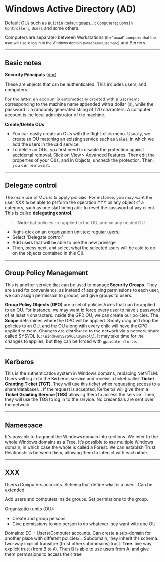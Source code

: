 # Windows Active Directory (AD)

<div class="row row-cols-md-2"><div>

</div><div>

Default OUs such as `Builtin` <small>(default groups...)</small>; `Computers`; `Domain Controllers`; `Users` and some others.

Computers are separated between Workstations <small>(the "usual" computer that the user will use to log in to the Windows domain: `DomainName\Username`)</small> and Servers.
</div></div>

<hr class="sep-both">

## Basic notes

<div class="row row-cols-md-2"><div>

**Security Principals** ([doc](https://learn.microsoft.com/en-us/windows-server/identity/ad-ds/manage/understand-security-principals))

These are objects that can be authenticated. This includes users, and computers.

For the latter, an account is automatically created with a username corresponding to the machine name appended with a dollar (`$`), while the password is a randomly generated string of 120 characters. A computer account is the local administrator of the machine.
</div><div>

**Create/Delete OUs**

* You can easily create an OUs with the Right-click menu. Usually, we create an OU matching an existing service such as `Sales`, in which we add the users in the said service.
* To delete an OUs, you first need to disable the protection against accidental removal. Click on View > Advanced Features. Then edit the properties of your OUs, and in Objects, uncheck the protection. Then, you can remove it.
</div></div>

<hr class="sep-both">

## Delegate control

<div class="row row-cols-md-2"><div>

The main use of OUs is to apply policies. For instance, you may want the user XXX to be able to perform the operation YYY on any object of a category, such as one staff being able to reset the password of any client. This is called **delegating control**.

> **Note** that policies are applied to the OU, and on any nested OU.
</div><div>

* Right-click on an organization unit (ex: regular users)
* Select "Delegate control"
* Add users that will be able to use the new privilege
* Then, press next, and select what the selected users will be able to do on the objects contained in this OU.

</div></div>

<hr class="sep-both">

## Group Policy Management

<div class="row row-cols-md-2"><div>

This is another service that can be used to manage **Security Groups**. They are used for convenience, as instead of assigning permissions to each user, we can assign permission to groups, and give groups to users.
</div><div>

**Group Policy Objects (GPO)** are a set of policies/rules that can be applied to an OU. For instance, we may want to force every user to have a password of at least $n$ characters. Inside the GPO OU, we can create our policies. The **Scope** determines where the GPO will be applied. Simply drag and drop the policies to an OU, and the OU along with every child will have the GPO applied to them. Changes are distributed to the network via a network share called SYSVOL (`C:\Windows\SYSVOL\sysvol\`). It may take time for the changes to applies, but they can be forced with `gpupdate /force`.
</div></div>

<hr class="sep-both">

## Kerberos

This is the authentication system in Windows domains, replacing NetNTLM. Users will log in to the Kerberos service and receive a ticket called **Ticket Granting Ticket (TGT)**. They will use this ticket when requesting access to a share/database/... If the request is accepted, Kerberos will give them a **Ticket Granting Service (TGS)** allowing them to access the service. Then, they will use the TGS to log in to the service. No credentials are sent over the network.

<hr class="sep-both">

## Namespace

It's possible to fragment the Windows domain into sections. We refer to the whole Windows domains as a Tree. It's possible to use multiple Windows domain, in which case the whole is called a Forest. We can establish Trust Relationships between them, allowing them to interact with each other.

<hr class="sep-both">

## XXX

<div class="row row-cols-md-2 mt-3"><div>

Users+Computers accounts. Schema that define what is a user... Can be extended.

Add users and computers inside groups. Set permissions to the group.

Organization units (OU):

* Create and group persons
* Give permissions to one person to do whatever they want with one OU
</div><div>

Domains: DC + Users/Computer accounts. Can create a sub-domain for another place with different policies/... Subdomain, they inherit the schema. two-way implicit transitive (trust other subdomains) trust. **Tree**. one way explicit trust (from B to A). Then B is able to use users from A, and give them permissions to access their tree.
</div></div>